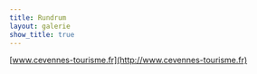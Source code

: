 ```yaml
---
title: Rundrum
layout: galerie
show_title: true
--- 
```

[www.cevennes-tourisme.fr](http://www.cevennes-tourisme.fr)